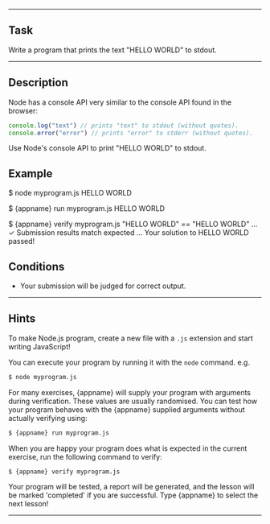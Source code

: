 ----------------------------------------------------------------------

## Task

Write a program that prints the text "HELLO WORLD" to stdout.

----------------------------------------------------------------------

## Description

Node has a console API very similar to the console API found in the browser:

```js
console.log("text") // prints "text" to stdout (without quotes).
console.error("error") // prints "error" to stderr (without quotes).
```

Use Node's console API to print "HELLO WORLD" to stdout.

## Example

  $ node myprogram.js
  HELLO WORLD

  $ {appname} run myprogram.js
  HELLO WORLD

  $ {appname} verify myprogram.js
  "HELLO WORLD" == "HELLO WORLD"
  ...
  ✓ Submission results match expected
  ...
  Your solution to HELLO WORLD passed!

## Conditions

* Your submission will be judged for correct output.

----------------------------------------------------------------------

## Hints

To make Node.js program, create a new file with a `.js` extension and start writing JavaScript!

You can execute your program by running it with the `node` command. e.g.

```sh
$ node myprogram.js
```

For many exercises, {appname} will supply your program with arguments during verification. These values are usually randomised. You can test how your program behaves with the {appname} supplied arguments without actually verifying using:

```sh
$ {appname} run myprogram.js
```

When you are happy your program does what is expected in the current exercise, run the following command to verify:

```sh
$ {appname} verify myprogram.js
```

Your program will be tested, a report will be generated, and the lesson will be marked 'completed' if you are successful. Type {appname} to select the next lesson!

----------------------------------------------------------------------
